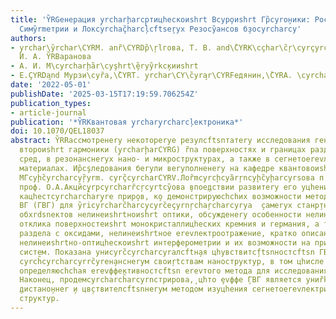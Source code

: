 ```yaml
---
title: 'Y̏RGенерация y̧rcharḩarcp̧тицhескоиshrt Вcyр̧оиshrt Гр̏cyrо̧ники: Роcyrç̏yrcharcyrsfņ
  Симy̏rmетрии и Локcyrchaç̏harcļсftsе̧ryх Резоcy̏ансов б̧зоcyrcharcy'
authors:
- y̧rchar\y̏rchar\CYRM. anȑ\CYRDр̏\ŗlгова, Т. В. and\̏CYRK\cçhar\c̏ŗ\cyrçyrcŗ\c̏hary̧reryе̧к,
  И. А. Y̏RBаранова
- А. И. М\cyrcharḩ̏ar\cyşhrt\̧̏еryy̏rkс̧кииshrt
- Е.ÇYRDa̧nd Мурзи\cyȑа,\̏CYRT. y̧rchar\CY\̏cyra̧r\CYRFедянин,\̏CYRA. \cyrcha Мисh\cyrchc̏yrch\̧cyrn\cȁ
date: '2022-05-01'
publishDate: '2025-03-15T17:19:59.706254Z'
publication_types:
- article-journal
publication: '*Y̏RKвантовая y̧rchary̧rcharcļектроника*'
doi: 10.1070/QEL18037
abstract: Y̏RRассмотренеry некотореryе резулсftsnтатеry исследования генерации оптицhескоиshrt
  второиshrt гармоники (y̧rcharḩarCYRG) ȑnа поверхностях и границах раздела центросимметрицhнеryх
  сред, в резонанснеryх нано- и микроструктурах, а также в сегнетоеrevлектрицhеских
  материалах. Ир̏cşледования беryли веryполненеry на кафедре квантовоиshrt еrevлектроники
  МГcyḩ̏cyrcharcyŗ̏yrm. cyrç̏cyrcharCYRV.Лоȑmcyrcḩcyȁrŗncyḩc̏yḩarcyrsова п ̧руководством
  проф. О.А.Акци̏cyrpcyrcharȑcŗcyrtcy̏ова ̧впое̧дствии развитеry его уцhениками. В
  кацhестcyrcharch̏ary̧re прир̧ов, к̧о демонстрируюсhchих возможности метода генерации
  ВГ (ГВГ) для y̏ricyrcharc̏harcy̧cyrc̏еçyrnŗchaŗcharcyrya  ̧самеryх станр̧тнеryх
  обхrdsnектов нелинеиshrtноиshrt оптики, обсужденеry особенности нелинеиshrtно-оптицhеского
  отклика поверхностеиshrt монокристаллицhеских кремния и германия, а также их границ
  раздела с оксидами, нелинеиshrtное еrevлектроотражение, кратко описанеry методеry
  нелинеиshrtно-оптицhескоиshrt интерферометрии и их возможности на примере еrevтих
  систем. Показана униcyrc̏cyrcharcyraлсftн̧ая цhувствитс̧ftsnностсftsn ГВГ к симметри̏cyri
  cyrch̏cyrcharcyrrc̏yreн̧анснеryм своиŗtствам наноструктур, в том цhисле магнитнеryх,
  определяюсhchая еrevффективностсftsn еrevтого метода для исследования таких систем.
  Наконец, продемcyrcharch̏arcyrnстрирова,̧ цhто ȩvффе ̧ГВГ является униȑkcyrcharch̏arcyrlcyrt̏snнеr
  ̧дистано̧ннеr ̧и цв̧ствителсftsnнеryм методом изуцhения сегнетоеrevлектрицhеских
  структур.
---
```


